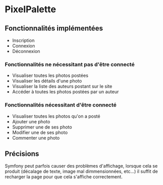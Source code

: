# PixelPalette

## Fonctionnalités implémentées
- Inscription
- Connexion
- Déconnexion

### Fonctionnalités ne nécessitant pas d'être connecté
- Visualiser toutes les photos postées
- Visualiser les détails d'une photo
- Visualiser la liste des auteurs postant sur le site
- Accéder à toutes les photos postées par un auteur

### Fonctionnalités nécessitant d'être connecté
- Visualiser toutes les photos qu'on a posté
- Ajouter une photo
- Supprimer une de ses photo
- Modifier une de ses photo
- Commenter une photo

## Précisions
Symfony peut parfois causer des problèmes d'affichage, lorsque cela se produit (décalage de texte, image mal dimmensionnées, etc...) il suffit de recharger la page pour que cela s'affiche correctement.
